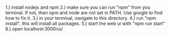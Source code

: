 1.) install nodejs and npm
2.) make sure you can run "npm" from you terminal. If not, then npm and node are not set in PATH. Use google to find how to fix it.
3.) in your terminal, navigate to this directory.
4.) run "npm install". this will install all packages.
5.) start the web ui with "npm run start"
6.) open localhost:3000/ui/
